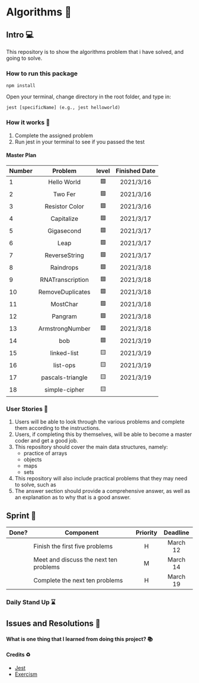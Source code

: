 # Algorithms :rocket:

## Intro :computer:

This repository is to show the algorithms problem that i have solved, and going to solve.

### How to run this package

```
npm install
```
Open your terminal, change directory in the root folder, and type in: 
```
jest [specificName] (e.g., jest helloworld) 
```

### How it works :open_book:

1. Complete the assigned problem
2. Run jest in your terminal to see if you passed the test

#### Master Plan

| Number |    Problem     |       level     |       Finished Date     |
| ------ | :------------: | :-------------: |:-----------------------:|
| 1      |  Hello World   |🟩              | 2021/3/16
| 2      |    Two Fer     |🟩              | 2021/3/16
| 3      | Resistor Color |🟩              | 2021/3/16
| 4      |  Capitalize    |🟩              | 2021/3/17 
| 5      |   Gigasecond   |🟩              | 2021/3/17
| 6      |   Leap         |🟩              | 2021/3/17
| 7      |   ReverseString|🟩              | 2021/3/17
| 8      |   Raindrops    |🟩              | 2021/3/18
| 9      |RNATranscription|🟩              | 2021/3/18
|10      |RemoveDuplicates|🟩              | 2021/3/18
|11      |MostChar        |🟩              | 2021/3/18
|12      |Pangram         |🟩              | 2021/3/18
|13      |ArmstrongNumber |🟩              | 2021/3/18
|14      |bob             |🟩              | 2021/3/19
|15      |linked-list     |🟨              | 2021/3/19
|16      |list-ops        |🟨              | 2021/3/19
|17      |pascals-triangle|🟨              | 2021/3/19
|18      |simple-cipher   |🟨              |


### User Stories :telescope:

1. Users will be able to look through the various problems and complete them according to the instructions.
2. Users, if completing this by themselves, will be able to become a master coder and get a good job.
3. This repository should cover the main data structures, namely:
   - practice of arrays
   - objects
   - maps
   - sets
4. This repository will also include practical problems that they may need to solve, such as
5. The answer section should provide a comprehensive answer, as well as an explanation as to why that is a good answer.

## Sprint :athletic_shoe:

| Done? | Component                              | Priority | Deadline |
| ----- | -------------------------------------- | :------: | :------: |
|       | Finish the first five problems         |    H     | March 12 |
|       | Meet and discuss the next ten problems |    M     | March 14 |
|       | Complete the next ten problems         |    H     | March 19 |

### Daily Stand Up :hourglass:

## Issues and Resolutions :flashlight:

#### What is one thing that I learned from doing this project? :books:

#### Credits :recycle:

- [Jest](https://jestjs.io/)
- [Exercism](https://exercism.io/)
